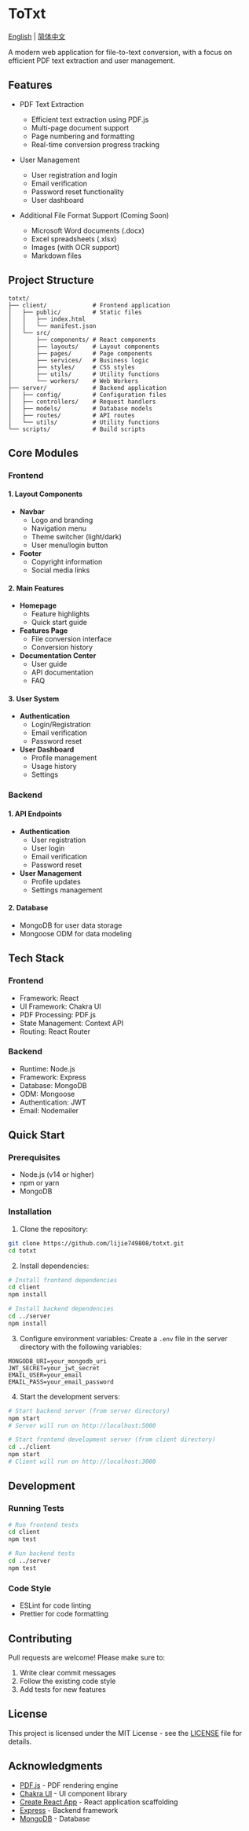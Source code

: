 # ToTxt

[English](README.md) | [简体中文](README.zh-CN.md)

A modern web application for file-to-text conversion, with a focus on efficient PDF text extraction and user management.

## Features

- PDF Text Extraction
  - Efficient text extraction using PDF.js
  - Multi-page document support
  - Page numbering and formatting
  - Real-time conversion progress tracking

- User Management
  - User registration and login
  - Email verification
  - Password reset functionality
  - User dashboard

- Additional File Format Support (Coming Soon)
  - Microsoft Word documents (.docx)
  - Excel spreadsheets (.xlsx)
  - Images (with OCR support)
  - Markdown files

## Project Structure

```
totxt/
├── client/             # Frontend application
│   ├── public/         # Static files
│   │   ├── index.html
│   │   └── manifest.json
│   └── src/
│       ├── components/ # React components
│       ├── layouts/    # Layout components
│       ├── pages/      # Page components
│       ├── services/   # Business logic
│       ├── styles/     # CSS styles
│       ├── utils/      # Utility functions
│       └── workers/    # Web Workers
├── server/             # Backend application
│   ├── config/         # Configuration files
│   ├── controllers/    # Request handlers
│   ├── models/         # Database models
│   ├── routes/         # API routes
│   └── utils/          # Utility functions
└── scripts/            # Build scripts
```

## Core Modules

### Frontend

#### 1. Layout Components
- **Navbar**
  * Logo and branding
  * Navigation menu
  * Theme switcher (light/dark)
  * User menu/login button
- **Footer**
  * Copyright information
  * Social media links

#### 2. Main Features
- **Homepage**
  * Feature highlights
  * Quick start guide
- **Features Page**
  * File conversion interface
  * Conversion history
- **Documentation Center**
  * User guide
  * API documentation
  * FAQ

#### 3. User System
- **Authentication**
  * Login/Registration
  * Email verification
  * Password reset
- **User Dashboard**
  * Profile management
  * Usage history
  * Settings

### Backend

#### 1. API Endpoints
- **Authentication**
  * User registration
  * User login
  * Email verification
  * Password reset
- **User Management**
  * Profile updates
  * Settings management

#### 2. Database
- MongoDB for user data storage
- Mongoose ODM for data modeling

## Tech Stack

### Frontend
- Framework: React
- UI Framework: Chakra UI
- PDF Processing: PDF.js
- State Management: Context API
- Routing: React Router

### Backend
- Runtime: Node.js
- Framework: Express
- Database: MongoDB
- ODM: Mongoose
- Authentication: JWT
- Email: Nodemailer

## Quick Start

### Prerequisites

- Node.js (v14 or higher)
- npm or yarn
- MongoDB

### Installation

1. Clone the repository:
```bash
git clone https://github.com/lijie749808/totxt.git
cd totxt
```

2. Install dependencies:
```bash
# Install frontend dependencies
cd client
npm install

# Install backend dependencies
cd ../server
npm install
```

3. Configure environment variables:
Create a `.env` file in the server directory with the following variables:
```
MONGODB_URI=your_mongodb_uri
JWT_SECRET=your_jwt_secret
EMAIL_USER=your_email
EMAIL_PASS=your_email_password
```

4. Start the development servers:
```bash
# Start backend server (from server directory)
npm start
# Server will run on http://localhost:5000

# Start frontend development server (from client directory)
cd ../client
npm start
# Client will run on http://localhost:3000
```

## Development

### Running Tests
```bash
# Run frontend tests
cd client
npm test

# Run backend tests
cd ../server
npm test
```

### Code Style
- ESLint for code linting
- Prettier for code formatting

## Contributing

Pull requests are welcome! Please make sure to:
1. Write clear commit messages
2. Follow the existing code style
3. Add tests for new features

## License

This project is licensed under the MIT License - see the [LICENSE](LICENSE) file for details.

## Acknowledgments

- [PDF.js](https://mozilla.github.io/pdf.js/) - PDF rendering engine
- [Chakra UI](https://chakra-ui.com/) - UI component library
- [Create React App](https://create-react-app.dev/) - React application scaffolding
- [Express](https://expressjs.com/) - Backend framework
- [MongoDB](https://www.mongodb.com/) - Database
